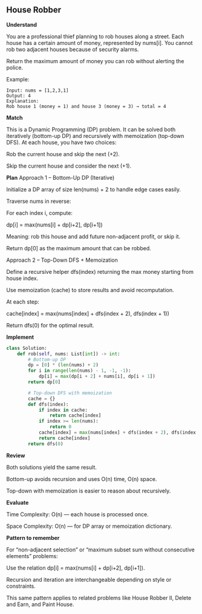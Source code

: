 ## House Robber

**Understand**

You are a professional thief planning to rob houses along a street.
Each house has a certain amount of money, represented by nums[i].
You cannot rob two adjacent houses because of security alarms.

Return the maximum amount of money you can rob without alerting the police.

Example:

```
Input: nums = [1,2,3,1]
Output: 4
Explanation:
Rob house 1 (money = 1) and house 3 (money = 3) → total = 4
```

**Match**

This is a Dynamic Programming (DP) problem.
It can be solved both iteratively (bottom-up DP) and recursively with memoization (top-down DFS).
At each house, you have two choices:

Rob the current house and skip the next (+2).

Skip the current house and consider the next (+1).

**Plan**
Approach 1 – Bottom-Up DP (Iterative)

Initialize a DP array of size len(nums) + 2 to handle edge cases easily.

Traverse nums in reverse:

For each index i, compute:

dp[i] = max(nums[i] + dp[i+2], dp[i+1])

Meaning: rob this house and add future non-adjacent profit, or skip it.

Return dp[0] as the maximum amount that can be robbed.

Approach 2 – Top-Down DFS + Memoization

Define a recursive helper dfs(index) returning the max money starting from house index.

Use memoization (cache) to store results and avoid recomputation.

At each step:

cache[index] = max(nums[index] + dfs(index + 2), dfs(index + 1))

Return dfs(0) for the optimal result.

**Implement**

```py
class Solution:
    def rob(self, nums: List[int]) -> int:
        # Bottom-up DP
        dp = [0] * (len(nums) + 2)
        for i in range(len(nums) - 1, -1, -1):
            dp[i] = max(dp[i + 2] + nums[i], dp[i + 1])
        return dp[0]

        # Top-down DFS with memoization
        cache = {}
        def dfs(index):
            if index in cache:
                return cache[index]
            if index >= len(nums):
                return 0
            cache[index] = max(nums[index] + dfs(index + 2), dfs(index + 1))
            return cache[index]
        return dfs(0)
```

**Review**

Both solutions yield the same result.

Bottom-up avoids recursion and uses O(n) time, O(n) space.

Top-down with memoization is easier to reason about recursively.

**Evaluate**

Time Complexity: O(n) — each house is processed once.

Space Complexity: O(n) — for DP array or memoization dictionary.

**Pattern to remember**

For “non-adjacent selection” or “maximum subset sum without consecutive elements” problems:

Use the relation dp[i] = max(nums[i] + dp[i+2], dp[i+1]).

Recursion and iteration are interchangeable depending on style or constraints.

This same pattern applies to related problems like House Robber II, Delete and Earn, and Paint House.
